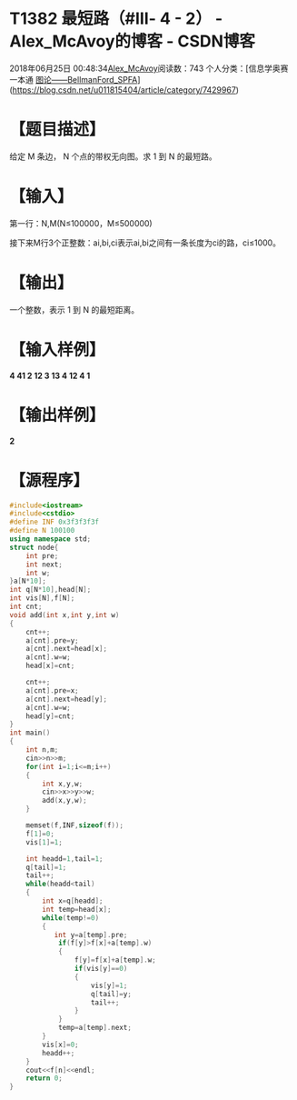 # T1382 最短路（#Ⅲ- 4 - 2） - Alex_McAvoy的博客 - CSDN博客





2018年06月25日 00:48:34[Alex_McAvoy](https://me.csdn.net/u011815404)阅读数：743
个人分类：[信息学奥赛一本通																[图论——BellmanFord_SPFA](https://blog.csdn.net/u011815404/article/category/8312431)](https://blog.csdn.net/u011815404/article/category/7429967)








> 
# 【题目描述】

给定 M 条边， N 个点的带权无向图。求 1 到 N 的最短路。

# 【输入】

第一行：N,M(N≤100000，M≤500000)

接下来M行3个正整数：ai,bi,ci表示ai,bi之间有一条长度为ci的路，ci≤1000。

# 【输出】

一个整数，表示 1 到 N 的最短距离。

# 【输入样例】

**​4 41 2 12 3 13 4 12 4 1**

# 【输出样例】

**2**


# 【源程序】

```cpp
#include<iostream>
#include<cstdio>
#define INF 0x3f3f3f3f
#define N 100100
using namespace std;
struct node{
    int pre;
    int next;
    int w;
}a[N*10];
int q[N*10],head[N];
int vis[N],f[N];
int cnt;
void add(int x,int y,int w)
{
    cnt++;
    a[cnt].pre=y;
    a[cnt].next=head[x];
    a[cnt].w=w;
    head[x]=cnt;

    cnt++;
    a[cnt].pre=x;
    a[cnt].next=head[y];
    a[cnt].w=w;
    head[y]=cnt;
}
int main()
{
    int n,m;
    cin>>n>>m;
    for(int i=1;i<=m;i++)
    {
        int x,y,w;
        cin>>x>>y>>w;
        add(x,y,w);
    }

    memset(f,INF,sizeof(f));
    f[1]=0;
    vis[1]=1;

    int headd=1,tail=1;
    q[tail]=1;
    tail++;
    while(headd<tail)
    {
        int x=q[headd];
        int temp=head[x];
        while(temp!=0)
        {
           int y=a[temp].pre;
            if(f[y]>f[x]+a[temp].w)
            {
                f[y]=f[x]+a[temp].w;
                if(vis[y]==0)
                {
                    vis[y]=1;
                    q[tail]=y;
                    tail++;
                }
            }
            temp=a[temp].next;
        }
        vis[x]=0;
        headd++;
    }
    cout<<f[n]<<endl;
    return 0;
}
```






